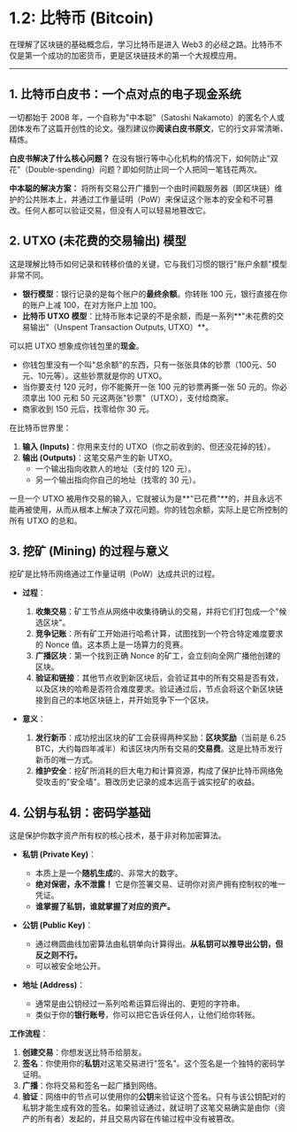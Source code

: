 # 1.2: 比特币 (Bitcoin)

在理解了区块链的基础概念后，学习比特币是进入 Web3 的必经之路。比特币不仅是第一个成功的加密货币，更是区块链技术的第一个大规模应用。

---

## 1. 比特币白皮书：一个点对点的电子现金系统

一切都始于 2008 年，一个自称为"中本聪"（Satoshi Nakamoto）的匿名个人或团体发布了这篇开创性的论文。强烈建议你**阅读白皮书原文**，它的行文非常清晰、精炼。

**白皮书解决了什么核心问题？**
在没有银行等中心化机构的情况下，如何防止"双花"（Double-spending）问题？即如何防止同一个人把同一笔钱花两次。

**中本聪的解决方案：**
将所有交易公开广播到一个由时间戳服务器（即区块链）维护的公共账本上，并通过工作量证明（PoW）来保证这个账本的安全和不可篡改。任何人都可以验证交易，但没有人可以轻易地篡改它。

## 2. UTXO (未花费的交易输出) 模型

这是理解比特币如何记录和转移价值的关键，它与我们习惯的银行"账户余额"模型非常不同。

-   **银行模型**：银行记录的是每个账户的**最终余额**。你转账 100 元，银行直接在你的账户上减 100，在对方账户上加 100。
-   **比特币 UTXO 模型**：比特币账本记录的不是余额，而是一系列**"未花费的交易输出"（Unspent Transaction Outputs, UTXO）**。

可以把 UTXO 想象成你钱包里的**现金**。
-   你钱包里没有一个叫"总余额"的东西，只有一张张具体的钞票（100元、50元、10元等）。这些钞票就是你的 UTXO。
-   当你要支付 120 元时，你不能撕开一张 100 元的钞票再撕一张 50 元的。你必须拿出 100 元和 50 元这两张"钞票"（UTXO），支付给商家。
-   商家收到 150 元后，找零给你 30 元。

在比特币世界里：
1.  **输入 (Inputs)**：你用来支付的 UTXO（你之前收到的、但还没花掉的钱）。
2.  **输出 (Outputs)**：这笔交易产生的新 UTXO。
    -   一个输出指向收款人的地址（支付的 120 元）。
    -   另一个输出指向你自己的地址（找零的 30 元）。

一旦一个 UTXO 被用作交易的输入，它就被认为是**"已花费"**的，并且永远不能再被使用，从而从根本上解决了双花问题。你的钱包余额，实际上是它所控制的所有 UTXO 的总和。

## 3. 挖矿 (Mining) 的过程与意义

挖矿是比特币网络通过工作量证明（PoW）达成共识的过程。

-   **过程**：
    1.  **收集交易**：矿工节点从网络中收集待确认的交易，并将它们打包成一个"候选区块"。
    2.  **竞争记账**：所有矿工开始进行哈希计算，试图找到一个符合特定难度要求的 Nonce 值。这本质上是一场算力的竞赛。
    3.  **广播区块**：第一个找到正确 Nonce 的矿工，会立刻向全网广播他创建的区块。
    4.  **验证和链接**：其他节点收到新区块后，会验证其中的所有交易是否有效，以及区块的哈希是否符合难度要求。验证通过后，节点会将这个新区块链接到自己的本地区块链上，并开始竞争下一个区块。

-   **意义**：
    1.  **发行新币**：成功挖出区块的矿工会获得两种奖励：**区块奖励**（当前是 6.25 BTC，大约每四年减半）和该区块内所有交易的**交易费**。这是比特币发行新币的唯一方式。
    2.  **维护安全**：挖矿所消耗的巨大电力和计算资源，构成了保护比特币网络免受攻击的"安全墙"。篡改历史记录的成本远高于诚实挖矿的收益。

## 4. 公钥与私钥：密码学基础

这是保护你数字资产所有权的核心技术，基于非对称加密算法。

-   **私钥 (Private Key)**：
    -   本质上是一个**随机生成**的、非常大的数字。
    -   **绝对保密，永不泄露！** 它是你签署交易、证明你对资产拥有控制权的唯一凭证。
    -   **谁掌握了私钥，谁就掌握了对应的资产。**

-   **公钥 (Public Key)**：
    -   通过椭圆曲线加密算法由私钥单向计算得出。**从私钥可以推导出公钥，但反之则不行。**
    -   可以被安全地公开。

-   **地址 (Address)**：
    -   通常是由公钥经过一系列哈希运算后得出的、更短的字符串。
    -   类似于你的**银行账号**，你可以把它告诉任何人，让他们给你转账。

**工作流程**：
1.  **创建交易**：你想发送比特币给朋友。
2.  **签名**：你使用你的**私钥**对这笔交易进行"签名"。这个签名是一个独特的密码学证明。
3.  **广播**：你将交易和签名一起广播到网络。
4.  **验证**：网络中的节点可以使用你的**公钥**来验证这个签名。只有与该公钥配对的私钥才能生成有效的签名。如果验证通过，就证明了这笔交易确实是由你（资产的所有者）发起的，并且交易内容在传输过程中没有被篡改。 